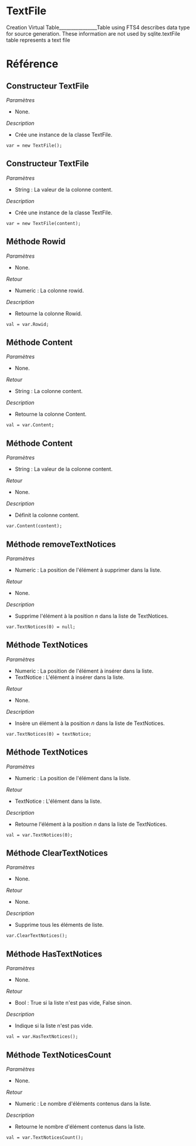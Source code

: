 # TextFile
Creation Virtual Table________________Table using FTS4 describes data type for source generation. These information are not used by sqlite.textFile table represents a text file

# Référence
## Constructeur TextFile
*Paramètres*
* None.

*Description*
* Crée une instance de la classe TextFile.
```
var = new TextFile();
```

## Constructeur TextFile
*Paramètres*
* String : La valeur de la colonne content.

*Description*
* Crée une instance de la classe TextFile.
```
var = new TextFile(content);
```

## Méthode Rowid
*Paramètres*
* None.

*Retour*
* Numeric : La colonne rowid.

*Description*
* Retourne la colonne Rowid.
```
val = var.Rowid;
```

## Méthode Content
*Paramètres*
* None.

*Retour*
* String : La colonne content.

*Description*
* Retourne la colonne Content.
```
val = var.Content;
```

## Méthode Content
*Paramètres*
* String : La valeur de la colonne content.

*Retour*
* None.

*Description*
* Définit la colonne content.
```
var.Content(content);
```

## Méthode removeTextNotices
*Paramètres*
* Numeric : La position de l'élément à supprimer dans la liste.

*Retour*
* None.

*Description*
* Supprime l'élément à la position *n* dans la liste de TextNotices.
```
var.TextNotices(0) = null;
```

## Méthode TextNotices
*Paramètres*
* Numeric : La position de l'élément à insérer dans la liste.
* TextNotice : L'élément à insérer dans la liste.

*Retour*
* None.

*Description*
* Insère un élément à la position *n* dans la liste de TextNotices.
```
var.TextNotices(0) = textNotice;
```

## Méthode TextNotices
*Paramètres*
* Numeric : La position de l'élément dans la liste.

*Retour*
* TextNotice : L'élément dans la liste.

*Description*
* Retourne l'élément à la position *n* dans la liste de TextNotices.
```
val = var.TextNotices(0);
```

## Méthode ClearTextNotices
*Paramètres*
* None.

*Retour*
* None.

*Description*
* Supprime tous les éléments de liste.
```
var.ClearTextNotices();
```

## Méthode HasTextNotices
*Paramètres*
* None.

*Retour*
* Bool : True si la liste n'est pas vide, False sinon.

*Description*
* Indique si la liste n'est pas vide.
```
val = var.HasTextNotices();
```

## Méthode TextNoticesCount
*Paramètres*
* None.

*Retour*
* Numeric : Le nombre d'éléments contenus dans la liste.

*Description*
* Retourne le nombre d'élément contenus dans la liste.
```
val = var.TextNoticesCount();
```
